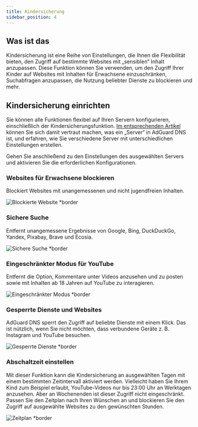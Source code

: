 ```yaml
---
title: Kindersicherung
sidebar_position: 4
---
```


## Was ist das

Kindersicherung ist eine Reihe von Einstellungen, die Ihnen die Flexibilität bieten, den Zugriff auf bestimmte Websites mit „sensiblen“ Inhalt anzupassen.  Diese Funktion können Sie verwenden, um den Zugriff Ihrer Kinder auf Websites mit Inhalten für Erwachsene einzuschränken, Suchabfragen anzupassen, die Nutzung beliebter Dienste zu blockieren und mehr.

## Kindersicherung einrichten

Sie können alle Funktionen flexibel auf Ihren Servern konfigurieren, einschließlich der Kindersicherungsfunktion. [Im entsprechenden Artikel](private-dns/server-and-settings/server-and-settings.md) können Sie sich damit vertraut machen, was ein „Server“ in AdGuard DNS ist, und erfahren, wie Sie verschiedene Server mit unterschiedlichen Einstellungen erstellen.

Gehen Sie anschließend zu den Einstellungen des ausgewählten Servers und aktivieren Sie die erforderlichen Konfigurationen.

### Websites für Erwachsene blockieren

Blockiert Websites mit unangemessenen und nicht jugendfreien Inhalten.

![Blockierte Website \*border](https://cdn.adtidy.org/content/kb/dns/private/new_dns/parental_control/adult_blocked.png)

### Sichere Suche

Entfernt unangemessene Ergebnisse von Google, Bing, DuckDuckGo, Yandex, Pixabay, Brave und Ecosia.

![Sichere Suche \*border](https://cdn.adtidy.org/content/kb/dns/private/new_dns/parental_control/porn.png)

### Eingeschränkter Modus für YouTube

Entfernt die Option, Kommentare unter Videos anzusehen und zu posten sowie mit Inhalten ab 18 Jahren auf YouTube zu interagieren.

![Eingeschränkter Modus \*border](https://cdn.adtidy.org/content/kb/dns/private/new_dns/parental_control/restricted.png)

### Gesperrte Dienste und Websites

AdGuard DNS sperrt den Zugriff auf beliebte Dienste mit einem Klick. Das ist nützlich, wenn Sie nicht möchten, dass verbundene Geräte z. B. Instagram und YouTube besuchen.

![Gesperrte Dienste \*border](https://cdn.adtidy.org/content/kb/dns/private/new_dns/parental_control/blocked_services.png)

### Abschaltzeit einstellen

Mit dieser Funktion kann die Kindersicherung an ausgewählten Tagen mit einem bestimmten Zeitintervall aktiviert werden. Vielleicht haben Sie Ihrem Kind zum Beispiel erlaubt, YouTube-Videos nur bis 23:00 Uhr an Werktagen anzusehen. Aber an Wochenenden ist dieser Zugriff nicht eingeschränkt. Passen Sie den Zeitplan nach Ihren Wünschen an und blockieren Sie den Zugriff auf ausgewählte Websites zu den gewünschten Stunden.

![Zeitplan \*border](https://cdn.adtidy.org/content/kb/dns/private/new_dns/parental_control/schedule.png)
